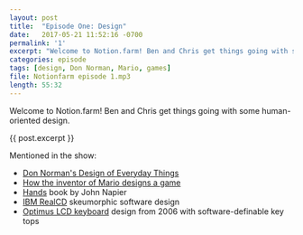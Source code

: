 ```yaml
---
layout: post
title:  "Episode One: Design"
date:   2017-05-21 11:52:16 -0700
permalink: '1'
excerpt: "Welcome to Notion.farm! Ben and Chris get things going with some human-oriented design."
categories: episode
tags: [design, Don Norman, Mario, games]
file: Notionfarm episode 1.mp3
length: 55:32
---
```


<script>
  loadJSDeferred('/audiojs/audio.min.js', function() {
    audiojs.events.ready(function() {
      var as = audiojs.createAll();
    });
  });
</script>

<audio src="audio/Notionfarm episode 1.mp3" preload="auto"></audio>
<p></p>

Welcome to Notion.farm! Ben and Chris get things going with some human-oriented design.

{{ post.excerpt }}

Mentioned in the show:
* [Don Norman's Design of Everyday Things][design-book]
* [How the inventor of Mario designs a game][mario-designer]
* [Hands][hands-napier] book by John Napier
* [IBM RealCD][ibm-realcd] skeumorphic software design
* [Optimus LCD keyboard][lcd-keyboard] design from 2006 with software-definable key tops


[design-book]: https://en.wikipedia.org/wiki/The_Design_of_Everyday_Things
[mario-designer]: https://www.youtube.com/watch?v=K-NBcP0YUQI
[hands-napier]: https://www.goodreads.com/book/show/1082840.Hands
[ibm-realcd]: http://hallofshame.gp.co.at/realcd.htm
[lcd-keyboard]: http://www.artlebedev.com/optimus/
